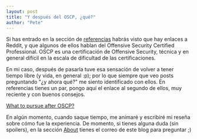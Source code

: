 ```yaml
---
layout: post
title: "Y después del OSCP, ¿qué?"
author: "Pete"
---
```


Si has entrado en la sección de [referencias](https://livefromsec.github.io/ref/) habrás visto que hay enlaces a Reddit, y que algunos de ellos hablan del Offensive Security Certified Professional. OSCP es una certificación de Offensive Security, técnica y en general difícil en la escala de dificultad de las certificaciones.

En mi caso, después de pasarla tuve esa sensación de volver a tener tiempo libre (y vida, en general :p); por lo que siempre que veo posts preguntando "¿y ahora qué?" me siento identificado con ellos. En referencias tienes un par, pongo aquí el enlace al segundo de ellos, muy reciente y con buenos consejos.

[What to pursue after OSCP?](https://www.reddit.com/r/AskNetsec/comments/6wn2w3/what_to_pursue_after_the_oscp/)

En algún momento, cuando saque tiempo, me animaré y escribiré mi reseña sobre cómo fue la experiencia. De momento, si tienes alguna duda (sin spoilers), en la sección [About](https://livefromsec.github.io/about/) tienes el correo de este blog para preguntar ;)
